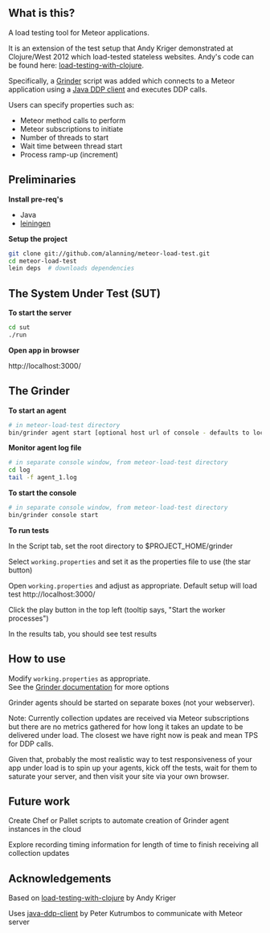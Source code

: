 ## What is this?
A load testing tool for Meteor applications.

It is an extension of the test setup that Andy Kriger demonstrated at Clojure/West 2012 which load-tested stateless websites.  Andy's code can be found here: [load-testing-with-clojure](https://github.com/locopati/load-testing-with-clojure).

Specifically, a [Grinder](http://grinder.sourceforge.net/) script was added which connects to a Meteor application using a [Java DDP client](https://github.com/kutrumbo/java-ddp-client) and executes DDP calls.

Users can specify properties such as:
 * Meteor method calls to perform
 * Meteor subscriptions to initiate
 * Number of threads to start
 * Wait time between thread start
 * Process ramp-up (increment)


## Preliminaries
<b>Install pre-req's</b>
  * Java
  * [leiningen](https://github.com/technomancy/leiningen)

<b>Setup the project</b>

```bash
git clone git://github.com/alanning/meteor-load-test.git
cd meteor-load-test
lein deps  # downloads dependencies
```

## The System Under Test (SUT)
<b>To start the server</b>

```bash
cd sut
./run
```

<b>Open app in browser</b>

http://localhost:3000/


## The Grinder
<b>To start an agent</b>

```bash
# in meteor-load-test directory
bin/grinder agent start [optional host url of console - defaults to localhost]
```

<b>Monitor agent log file</b>

```bash
# in separate console window, from meteor-load-test directory
cd log
tail -f agent_1.log
```

<b>To start the console</b>

```bash
# in separate console window, from meteor-load-test directory
bin/grinder console start
```

<b>To run tests</b>

In the Script tab, set the root directory to $PROJECT_HOME/grinder

Select `working.properties` and set it as the properties file to use (the star button)

Open `working.properties` and adjust as appropriate.  Default setup will load test http://localhost:3000/

Click the play button in the top left (tooltip says, "Start the worker processes")

In the results tab, you should see test results


## How to use

Modify `working.properties` as appropriate.  
See the [Grinder documentation](http://grinder.sourceforge.net/g3/properties.html) for more options

Grinder agents should be started on separate boxes (not your webserver).

Note: Currently collection updates are received via Meteor subscriptions but there are no metrics gathered for how long it takes an update to be delivered under load.  The closest we have right now is peak and mean TPS for DDP calls.

Given that, probably the most realistic way to test responsiveness of your app under load is to spin up your agents, kick off the tests, wait for them to saturate your server, and then visit your site via your own browser.


## Future work

Create Chef or Pallet scripts to automate creation of Grinder agent instances in the cloud

Explore recording timing information for length of time to finish receiving all collection updates


## Acknowledgements

Based on [load-testing-with-clojure](https://github.com/locopati/load-testing-with-clojure) by Andy Kriger

Uses [java-ddp-client](https://github.com/kutrumbo/java-ddp-client) by Peter Kutrumbos to communicate with Meteor server
